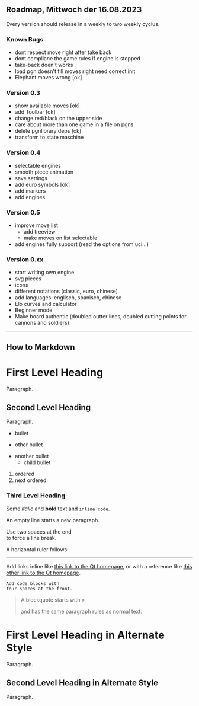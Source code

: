 ## Roadmap, Mittwoch der 16.08.2023
Every version should release in a weekly to two weekly cyclus.

### Known Bugs
* dont respect move right after take back 
* dont compliane the game rules if engine is stopped
* take-back doen't works
* load pgn doesn't fill moves right need correct init
* Elephant moves wrong [ok]
### Version 0.3
- show available moves [ok]
- add Toolbar [ok]
- change red/black on the upper side 
- care about more than one game in a file on pgns
- delete pgnlibrary deps [ok]
- transform to state maschine
### Version 0.4
- selectable engines
- smooth piece animation
- save settings
- add euro symbols [ok]
- add markers
- add engines 
### Version 0.5
- improve move list
    - add treeview
    - make moves on list selectable
- add engines fully support (read the options from uci...)
### Version 0.xx    
- start writing own engine
- svg pieces
- icons
- different notations (classic, euro, chinese)
- add languages: englisch, spanisch, chinese
- Elo curves and calculator
- Beginner mode
- Make board authentic (doubled outter lines, 
doubled cutting points for cannons and soldiers)


----------------------------------------------------
How to Markdown
---------------
# First Level Heading

Paragraph.

## Second Level Heading

Paragraph.

- bullet
+ other bullet
* another bullet
    * child bullet

1. ordered
2. next ordered

### Third Level Heading

Some *italic* and **bold** text and `inline code`.

An empty line starts a new paragraph.

Use two spaces at the end  
to force a line break.

A horizontal ruler follows:

---

Add links inline like [this link to the Qt homepage](https://www.qt.io),
or with a reference like [this other link to the Qt homepage][1].

    Add code blocks with
    four spaces at the front.

> A blockquote
> starts with >
>
> and has the same paragraph rules as normal text.

First Level Heading in Alternate Style
======================================

Paragraph.

Second Level Heading in Alternate Style
---------------------------------------

Paragraph.

[1]: https://www.qt.io 
